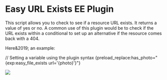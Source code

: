 Easy URL Exists EE Plugin
========================

This script allows you to check to see if a resource URL exists. It returns a value of yes or no. A common use of this plugin would be to check if the URL exists within a conditional to set up an alternative if the resource comes back with a 404.

Here&2019; an example:

// Setting a variable using the plugin syntax
{preload_replace:has_photo="{exp:easy_file_exists url='{photo}'}"}

<img src="{if has_photo='yes'}{photo}{if:else}{default_avatar}{/if}" class="user-avatar" />